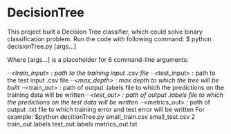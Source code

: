 # DecisionTree
This project built a Decision Tree classifier, which could solve binary classification problem. Run the code with following command: $ python decisionTree.py [args...]

Where [args...] is a placeholder for 6 command-line arguments:

⋅⋅*<train_input> : path to the training input .csv file
⋅⋅*<test_input> : path to the test input .csv file
⋅⋅*<max_depth> : max depth to which the tree will be built
⋅⋅*<train_out> : path of output .labels file to which the predictions on the training data will be written
⋅⋅*<test_out> : path of output .labels file to which the predictions on the test data will be written
⋅⋅*<metrics_out> : path of output .txt file to which training error and test error will be written
For example: $python decitionTree.py small_train.csv small_test.csv 2 train_out.labels test_out.labels metrics_out.txt
